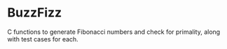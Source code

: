 # BuzzFizz #
C functions to generate Fibonacci numbers and check for primality,
along with test cases for each.
